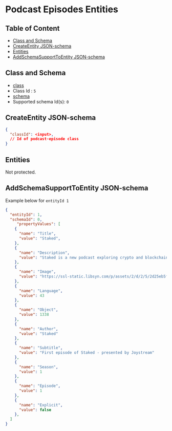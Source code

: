 Podcast Episodes Entities
================

Table of Content
----------------
<!-- TOC START min:1 max:3 link:true asterisk:false update:true -->
  - [Class and Schema](#class-and-schema)
  - [CreateEntity JSON-schema](#createentity-json-schema)
  - [Entities](#entities)
  - [AddSchemaSupportToEntity JSON-schema](#addschemasupporttoentity-json-schema)
<!-- TOC END -->

## Class and Schema

- [class](/classes/podcast/podcast-episode.md)
- Class Id : `5`
- [schema](/schemas/podcast/podcast-episode.md)
- Supported schema Id(s): `0`

## CreateEntity JSON-schema
```json
{
  "classId": <input>,
  // Id of podcast-episode class
}
```

## Entities

Not protected.

## AddSchemaSupportToEntity JSON-schema
Example below for `entityId 1`

```json
{
  "entityId": 1,
  "schemaId": 0,
     "propertyValues": [
    {
      "name": "Title",
      "value": "Staked",
    },
    {
      "name": "Description",
      "value": "Staked is a new podcast exploring crypto and blockchain governance.",
    },
    {
      "name": "Image",
      "value": "https://ssl-static.libsyn.com/p/assets/2/d/2/5/2d25eb5fa72739f7/iTunes_Cover.png",
    },
    {
      "name": "Language",
      "value": 43
    },
    {
      "name": "Object",
      "value": 1338
    },
    {
      "name": "Author",
      "value": "Staked"
    },
    {
      "name": "Subtitle",
      "value": "First episode of Staked - presented by Joystream"
    },
    {
      "name": "Season",
      "value": 1
    },
    {
      "name": "Episode",
      "value": 1
    },
    {
      "name": "Explicit",
      "value": false
    },
  ]
}
```
